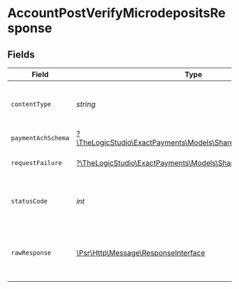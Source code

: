 # AccountPostVerifyMicrodepositsResponse


## Fields

| Field                                                                                                        | Type                                                                                                         | Required                                                                                                     | Description                                                                                                  |
| ------------------------------------------------------------------------------------------------------------ | ------------------------------------------------------------------------------------------------------------ | ------------------------------------------------------------------------------------------------------------ | ------------------------------------------------------------------------------------------------------------ |
| `contentType`                                                                                                | *string*                                                                                                     | :heavy_check_mark:                                                                                           | HTTP response content type for this operation                                                                |
| `paymentAchSchema`                                                                                           | [?\TheLogicStudio\ExactPayments\Models\Shared\PaymentAchSchema](../../Models/Shared/PaymentAchSchema.md)     | :heavy_minus_sign:                                                                                           | Example response                                                                                             |
| `requestFailure`                                                                                             | [?\TheLogicStudio\ExactPayments\Models\Shared\RequestFailure](../../Models/Shared/RequestFailure.md)         | :heavy_minus_sign:                                                                                           | Problems with the request                                                                                    |
| `statusCode`                                                                                                 | *int*                                                                                                        | :heavy_check_mark:                                                                                           | HTTP response status code for this operation                                                                 |
| `rawResponse`                                                                                                | [\Psr\Http\Message\ResponseInterface](https://www.php-fig.org/psr/psr-7/#33-psrhttpmessageresponseinterface) | :heavy_minus_sign:                                                                                           | Raw HTTP response; suitable for custom response parsing                                                      |